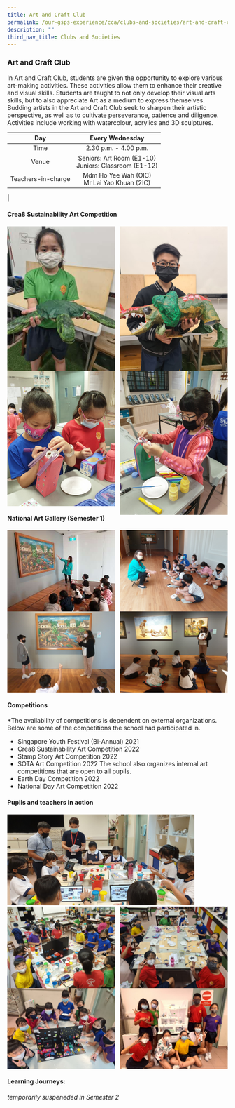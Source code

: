 ```yaml
---
title: Art and Craft Club
permalink: /our-gsps-experience/cca/clubs-and-societies/art-and-craft-club/
description: ""
third_nav_title: Clubs and Societies
---
```

### **Art and Craft Club**
In Art and Craft Club, students are given the opportunity to explore various art-making activities. These activities allow them to enhance their creative and visual skills. Students are taught to not only develop their visual arts skills, but to also appreciate Art as a medium to express themselves. Budding artists in the Art and Craft Club seek to sharpen their artistic perspective, as well as to cultivate perseverance, patience and diligence. Activities include working with watercolour, acrylics and 3D sculptures.

| Day | Every Wednesday |
|:---:|:---:|
| Time | 2.30 p.m. - 4.00 p.m. |
|  Venue | Seniors: Art Room  (E1-10)<br>Juniors: Classroom (E1-12)  |
|  Teachers-in-charge | Mdm Ho Yee Wah (OIC)<br>Mr Lai Yao Khuan (2IC) |
|

#### **Crea8 Sustainability Art Competition**

<img src="/images/ac1.jpg" style="width:49%" align=left>
<img src="/images/ac2.jpg" style="width:49%" align=right>

<br clear="left">

<img src="/images/ac3.jpg" style="width:49%" align=left>
<img src="/images/ac4.jpg" style="width:49%" align=right>

<br clear="left">

#### **National Art Gallery (Semester 1)**

<img src="/images/ac5.jpg" style="width:49%" align=left>
<img src="/images/ac6.jpg" style="width:49%" align=right>

<br clear="left">

<img src="/images/ac7.jpg" style="width:49%" align=left>
<img src="/images/ac8.jpg" style="width:49%" align=right>

<br clear="left">

#### **Competitions**

*The availability of competitions is dependent on external organizations. Below are some of the competitions the school had participated in. 

- Singapore Youth Festival (Bi-Annual) 2021
- Crea8 Sustainability Art Competition 2022
- Stamp Story Art Competition 2022
- SOTA Art Competition 2022
The school also organizes internal art competitions that are open to all pupils.
- Earth Day Competition 2022
- National Day Art Competition 2022

#### **Pupils and teachers in action**

<img src="/images/ac9.jpg" style="width:85%">

<br clear="left">

<img src="/images/ac10.jpg" style="width:49%" align=left>
<img src="/images/ac11.jpg" style="width:49%" align=right>

<br clear="left">

<img src="/images/ac12.jpg" style="width:49%" align=left>
<img src="/images/ac13.jpg" style="width:49%" align=right>

<br clear="left">

#### **Learning Journeys:**
_temporarily suspeneded in Semester 2_